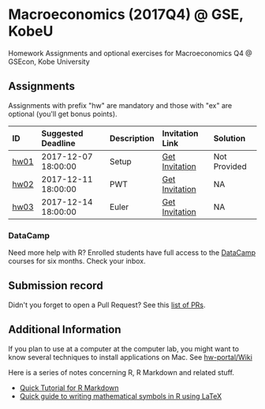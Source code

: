 
Macroeconomics (2017Q4) @ GSE, KobeU
====================================

Homework Assignments and optional exercises for Macroeconomics Q4 @ GSEcon, Kobe University

Assignments
-----------

Assignments with prefix "hw" are mandatory and those with "ex" are optional (you'll get bonus points).

| ID                                           | Suggested Deadline  | Description | Invitation Link                                           | Solution     |
|:---------------------------------------------|:--------------------|:------------|:----------------------------------------------------------|:-------------|
| [hw01](https://github.com/rokko-ma17q4/hw01) | 2017-12-07 18:00:00 | Setup       | [Get Invitation](https://classroom.github.com/a/dwvchs3E) | Not Provided |
| [hw02](https://github.com/rokko-ma17q4/hw02) | 2017-12-11 18:00:00 | PWT         | [Get Invitation](https://classroom.github.com/a/hrUqMBqb) | NA           |
| [hw03](https://github.com/rokko-ma17q4/hw03) | 2017-12-14 18:00:00 | Euler       | [Get Invitation](https://classroom.github.com/a/Iw8kWPRC) | NA           |

### DataCamp

Need more help with R? Enrolled students have full access to the [DataCamp](www.datacamp.com) courses for six months. Check your inbox.

Submission record
-----------------

Didn't you forget to open a Pull Request? See this [list of PRs](https://github.com/issues?utf8=%E2%9C%93&q=is%3Apr+user%3Arokko-ma17q4).

Additional Information
----------------------

If you plan to use at a computer at the computer lab, you might want to know several techniques to install applications on Mac. See [hw-portal/Wiki](https://github.com/rokko-ma17q4/hw-portal/wiki)

Here is a series of notes concerning R, R Markdown and related stuff.

-   [Quick Tutorial for R Markdown](https://cdn.rawgit.com/kenjisato/tips/2e4d7a9d/rmarkdown-basic/basic.html)
-   [Quick guide to writing mathematical symbols in R using LaTeX](https://econgit.github.io/en/post/2017/04/latex-codes-for-math/)
